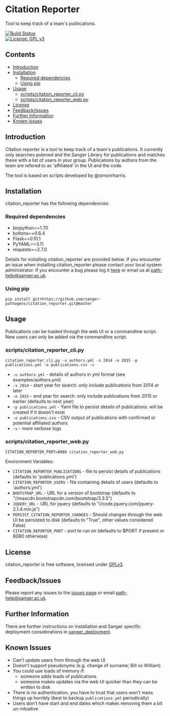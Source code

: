 # Citation Reporter
Tool to keep track of a team's publications. 

[![Build Status](https://travis-ci.org/sanger-pathogens/citation_reporter.svg?branch=master)](https://travis-ci.org/sanger-pathogens/citation_reporter)   
[![License: GPL v3](https://img.shields.io/badge/License-GPL%20v3-brightgreen.svg)](https://github.com/sanger-pathogens/citation_reporter/blob/master/LICENSE)   

## Contents
  * [Introduction](#introduction)
  * [Installation](#installation)
    * [Required dependencies](#required-dependencies)
    * [Using pip](#using-pip)
  * [Usage](#usage)
    * [scripts/citation\_reporter\_cli\.py](#scriptscitation_reporter_clipy)
    * [scripts/citation\_reporter\_web\.py](#scriptscitation_reporter_webpy)
  * [License](#license)
  * [Feedback/Issues](#feedbackissues)
  * [Further Information](#further-information)
  * [Known Issues](#known-issues)

## Introduction
Citation reporter is a tool to keep track of a team's publications. It currently only searches pubmed and the Sanger Library for publications and matches these with a list of users in your group. Publications by authors from the team are refered to as 'affiliated' in the UI and the code.

The tool is based on scripts developed by @simonrharris.

## Installation
citation_reporter has the following dependencies:

### Required dependencies
* biopython==1.70
* boltons==0.6.4
* Flask==0.10.1
* PyYAML==3.11
* requests==2.7.0

Details for installing citation_reporter are provided below. If you encounter an issue when installing citation_reporter please contact your local system administrator. If you encounter a bug please log it [here](https://github.com/sanger-pathogens/citation_reporter/issues) or email us at path-help@sanger.ac.uk.

### Using pip

```
pip install git+https://github.com/sanger-pathogens/citation_reporter.git@master
```

## Usage
Publications can be loaded through the web UI or a commandline script.  New users can only be added via the commandline script.

### scripts/citation_reporter_cli.py

```
citation_reporter_cli.py -u authors.yml -s 2014 -e 2015 -p publications.yml -o publications.csv -v
```

* `-u authors.yml` - details of authors in yml format (see examples/authors.yml)
* `-s 2014` - start year for search: only include publications from 2014 or later
* `-e 2015` - end year for search: only include publications from 2015 or earlier (defaults to next year)
* `-p publications.yml` - Yaml file to persist details of publications: will be created if it doesn't exist
* `-o publications.csv` - CSV output of publications with confirmed or potential affiliated authors
* `-v` - more verbose logs

### scripts/citation_reporter_web.py

```
CITATION_REPORTER_PORT=8080 citation_reporter_web.py
```

Environment Variables:

* `CITATION_REPORTER_PUBLICATIONS` - file to persist details of publications (defaults to 'publications.yml')
* `CITATION_REPORTER_USERS` - file containing details of users (defaults to 'authors.yml')
* `BOOTSTRAP_URL` - URL for a version of bootstrap (defaults to "//maxcdn.bootstrapcdn.com/bootstrap/3.3.5")
* `JQUERY_URL` - URL for jquery (defaults to "//code.jquery.com/jquery-2.1.4.min.js")
* `PERSIST_CITATION_REPORTER_CHANGES` - Should changes through the web UI be persisted to disk (defaults to "True", other values considered False)
* `CITATION_REPORTER_PORT` - port to run on (defaults to $PORT if present or 8080 otherwise)

## License
citation_reporter is free software, licensed under [GPLv3](https://github.com/sanger-pathogens/citation_reporter/blob/master/LICENSE).

## Feedback/Issues
Please report any issues to the [issues page](https://github.com/sanger-pathogens/citation_reporter/issues) or email path-help@sanger.ac.uk.

## Further Information
There are further instructions on installation and Sanger specific deployment considerations in [sanger_deployment](sanger_deployment/README.md).

## Known Issues
* Can't update users from through the web UI
* Doesn't support pseudonyms (e.g. change of surname; Bill vs William)
* You could use loads of memory if:
  * someone adds loads of publications
  * someone makes updates via the web UI quicker than they can be written to disk
* There is no authentication, you have to trust that users won't mess things up horribly (best to backup `publications.yml` periodically)
* Users don't have start and end dates which makes removing them a bit un-intuative
